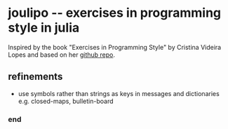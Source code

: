 # joulipo -- exercises in programming style in julia

Inspired by the book "Exercises in Programming Style" by Cristina Videira Lopes and based on her [github repo](https://github.com/crista/exercises-in-programming-style).


## refinements

 - use symbols rather than strings as keys in messages and dictionaries e.g. closed-maps, bulletin-board



### end
